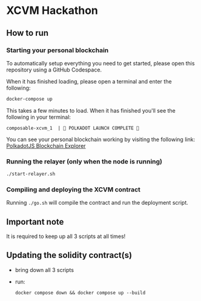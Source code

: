 # XCVM Hackathon

## How to run

### Starting your personal blockchain
To automatically setup everything you need to get started,
please open this repository using a GitHub Codespace.

When it has finished loading, please open a terminal and enter the following:
```bash
docker-compose up
```

This takes a few minutes to load. When it has finished you'll see the following in your terminal:

`composable-xcvm_1  | 🚀 POLKADOT LAUNCH COMPLETE 🚀` 

You can see your personal blockchain working by visiting the following link:
[PolkadotJS Blockchain Explorer](https://polkadot.js.org/apps/?rpc=ws%3A%2F%2F127.0.0.1%3A9988#/explorer)

### Running the relayer (only when the node is running)
```bash
./start-relayer.sh
```

### Compiling and deploying the XCVM contract
Running `./go.sh` will compile the contract and run the deployment script.

## Important note
It is required to keep up all 3 scripts at all times!

## Updating the solidity contract(s)

- bring down all 3 scripts

- run:

  ```
  docker compose down && docker compose up --build
  ```